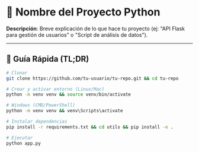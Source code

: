 # 🐍 Nombre del Proyecto Python

**Descripción**: Breve explicación de lo que hace tu proyecto (ej: "API Flask para gestión de usuarios" o "Script de análisis de datos").

---

## 🚀 Guía Rápida (TL;DR)

```bash
# Clonar
git clone https://github.com/tu-usuario/tu-repo.git && cd tu-repo

# Crear y activar entorno (Linux/Mac)
python -m venv venv && source venv/bin/activate

# Windows (CMD/PowerShell)
python -m venv venv && venv\Scripts\activate

# Instalar dependencias
pip install -r requirements.txt && cd utils && pip install -e .

# Ejecutar
python app.py